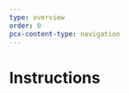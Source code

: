 ```yaml
---
type: overview
order: 0
pcx-content-type: navigation
---
```


# Instructions

<DirectoryListing path="/Instructions"/>

